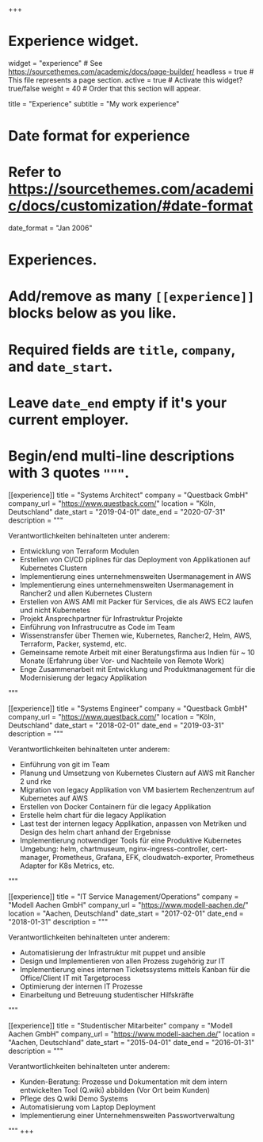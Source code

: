 +++
# Experience widget.
widget = "experience"  # See https://sourcethemes.com/academic/docs/page-builder/
headless = true  # This file represents a page section.
active = true  # Activate this widget? true/false
weight = 40  # Order that this section will appear.

title = "Experience"
subtitle = "My work experience"

# Date format for experience
#   Refer to https://sourcethemes.com/academic/docs/customization/#date-format
date_format = "Jan 2006"

# Experiences.
#   Add/remove as many `[[experience]]` blocks below as you like.
#   Required fields are `title`, `company`, and `date_start`.
#   Leave `date_end` empty if it's your current employer.
#   Begin/end multi-line descriptions with 3 quotes `"""`.

[[experience]]
  title = "Systems Architect"
  company = "Questback GmbH"
  company_url = "https://www.questback.com/"
  location = "Köln, Deutschland"
  date_start = "2019-04-01"
  date_end = "2020-07-31"
  description = """
  
  Verantwortlichkeiten behinalteten unter anderem:
  
  * Entwicklung von Terraform Modulen
  * Erstellen von CI/CD piplines für das Deployment von Applikationen auf Kubernetes Clustern
  * Implementierung eines unternehmensweiten Usermanagement in AWS
  * Implementierung eines unternehmensweiten Usermanagement in Rancher2 und allen Kubernetes Clustern
  * Erstellen von AWS AMI mit Packer für Services, die als AWS EC2 laufen und nicht Kubernetes
  * Projekt Ansprechpartner für Infrastruktur Projekte
  * Einführung von Infrastrucutre as Code im Team
  * Wissenstransfer über Themen wie, Kubernetes, Rancher2, Helm, AWS, Terraform, Packer, systemd, etc.
  * Gemeinsame remote Arbeit mit einer Beratungsfirma aus Indien für ~ 10 Monate (Erfahrung über Vor- und Nachteile von Remote Work)
  * Enge Zusammenarbeit mit Entwicklung und Produktmanagement für die Modernisierung der legacy Applikation

  """

[[experience]]
  title = "Systems Engineer"
  company = "Questback GmbH"
  company_url = "https://www.questback.com/"
  location = "Köln, Deutschland"
  date_start = "2018-02-01"
  date_end = "2019-03-31"
  description = """

  Verantwortlichkeiten behinalteten unter anderem:

  * Einführung von git im Team
  * Planung und Umsetzung von Kubernetes Clustern auf AWS mit Rancher 2 und rke
  * Migration von legacy Applikation von VM basiertem Rechenzentrum auf Kubernetes auf AWS
  * Erstellen von Docker Containern für die legacy Applikation
  * Erstelle helm chart für die legacy Applikation
  * Last test der internen legacy Applikation, anpassen von Metriken und Design des helm chart anhand der Ergebnisse
  * Implementierung notwendiger Tools für eine Produktive Kubernetes Umgebung: helm, chartmuseum, nginx-ingress-controller, cert-manager, Prometheus, Grafana, EFK, cloudwatch-exporter, Prometheus Adapter for K8s Metrics, etc.

  """

[[experience]]
  title = "IT Service Management/Operations"
  company = "Modell Aachen GmbH"
  company_url = "https://www.modell-aachen.de/"
  location = "Aachen, Deutschland"
  date_start = "2017-02-01"
  date_end = "2018-01-31"
  description = """

  Verantwortlichkeiten behinalteten unter anderem:

  * Automatisierung der Infrastruktur mit puppet und ansible
  * Design und Implementieren von allen Prozess zugehörig zur IT
  * Implementierung eines internen Ticketssystems mittels Kanban für die Office/Client IT mit Targetprocess
  * Optimierung der internen IT Prozesse
  * Einarbeitung und Betreuung studentischer Hilfskräfte

  """

[[experience]]
  title = "Studentischer Mitarbeiter"
  company = "Modell Aachen GmbH"
  company_url = "https://www.modell-aachen.de/"
  location = "Aachen, Deutschland"
  date_start = "2015-04-01"
  date_end = "2016-01-31"
  description = """

  Verantwortlichkeiten behinalteten unter anderem:

  * Kunden-Beratung: Prozesse und Dokumentation mit dem intern entwickelten Tool (Q.wiki) abbilden (Vor Ort beim Kunden)
  * Pflege des Q.wiki Demo Systems
  * Automatisierung vom Laptop Deployment
  * Implementierung einer Unternehmensweiten Passwortverwaltung

  """
+++

